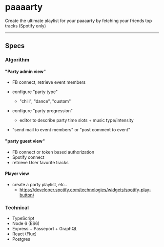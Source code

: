 # paaaarty
Create the ultimate playlist for your paaaarty by fetching your friends top tracks (Spotify only)

--------------

## Specs

### Algorithm

#### "Party admin view"

- FB connect, retrieve event members
- configure "party type"
  - "chill", "dance", "custom"
- configure "party progression"
  - editor to describe party time slots + music type/intensity

- "send mail to event members" or "post comment to event"

#### "party guest view"

- FB connect or token based authorization
- Spotify connect
- retrieve User favorite tracks

#### Player view

- create a party playlist, etc..
  - https://developer.spotify.com/technologies/widgets/spotify-play-button/


### Technical

- TypeScript
- Node 6 (ES6)
- Express + Passeport + GraphQL
- React (Flux)
- Postgres
